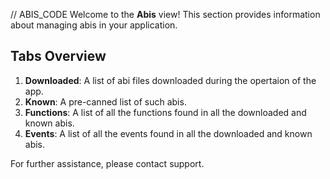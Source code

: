 // ABIS_CODE
Welcome to the **Abis** view! This section provides information about managing abis in your application.

## Tabs Overview

1. **Downloaded**: A list of abi files downloaded during the opertaion of the app.
2. **Known**: A pre-canned list of such abis.
3. **Functions**: A list of all the functions found in all the downloaded and known abis.
4. **Events**: A list of all the events found in all the downloaded and known abis.

For further assistance, please contact support.

